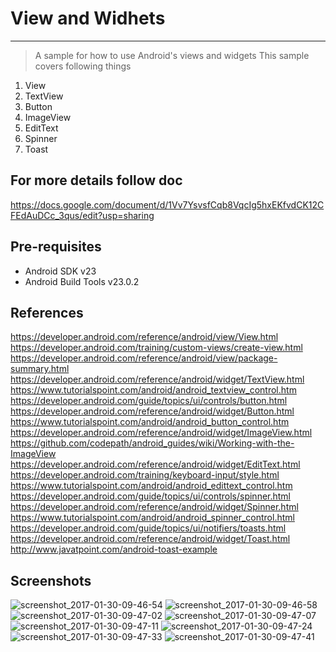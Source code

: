 # View and Widhets 
--------------
> A sample  for how to use Android's views and widgets 
This sample covers following things 

1. View 
2. TextView
3. Button 
4. ImageView
5. EditText 
6. Spinner 
7. Toast 

For more details follow doc
--------------
https://docs.google.com/document/d/1Vv7YsvsfCqb8VqcIg5hxEKfvdCK12CFEdAuDCc_3qus/edit?usp=sharing

Pre-requisites
--------------
- Android SDK v23
- Android Build Tools v23.0.2

References
--------------
https://developer.android.com/reference/android/view/View.html
https://developer.android.com/training/custom-views/create-view.html
https://developer.android.com/reference/android/view/package-summary.html
https://developer.android.com/reference/android/widget/TextView.html
https://www.tutorialspoint.com/android/android_textview_control.htm
https://developer.android.com/guide/topics/ui/controls/button.html
https://developer.android.com/reference/android/widget/Button.html
https://www.tutorialspoint.com/android/android_button_control.htm
https://developer.android.com/reference/android/widget/ImageView.html
https://github.com/codepath/android_guides/wiki/Working-with-the-ImageView
https://developer.android.com/reference/android/widget/EditText.html
https://developer.android.com/training/keyboard-input/style.html
https://www.tutorialspoint.com/android/android_edittext_control.htm
https://developer.android.com/guide/topics/ui/controls/spinner.html
https://developer.android.com/reference/android/widget/Spinner.html
https://www.tutorialspoint.com/android/android_spinner_control.html
https://developer.android.com/guide/topics/ui/notifiers/toasts.html
https://developer.android.com/reference/android/widget/Toast.html
http://www.javatpoint.com/android-toast-example



Screenshots
--------------
![screenshot_2017-01-30-09-46-54](https://cloud.githubusercontent.com/assets/7554816/22412175/81aa6c6c-e6d1-11e6-8005-1acbf2641080.png)
![screenshot_2017-01-30-09-46-58](https://cloud.githubusercontent.com/assets/7554816/22412176/82273288-e6d1-11e6-815f-5b0f1965ef72.png)
![screenshot_2017-01-30-09-47-02](https://cloud.githubusercontent.com/assets/7554816/22412177/8294b092-e6d1-11e6-891b-8594803831aa.png)
![screenshot_2017-01-30-09-47-07](https://cloud.githubusercontent.com/assets/7554816/22412178/8296582a-e6d1-11e6-9ec9-6d255094c541.png)
![screenshot_2017-01-30-09-47-11](https://cloud.githubusercontent.com/assets/7554816/22412179/82967d3c-e6d1-11e6-856c-f4176dd74c74.png)
![screenshot_2017-01-30-09-47-24](https://cloud.githubusercontent.com/assets/7554816/22412180/8299b3e4-e6d1-11e6-8047-a06acf4c0164.png)
![screenshot_2017-01-30-09-47-33](https://cloud.githubusercontent.com/assets/7554816/22412181/829be0e2-e6d1-11e6-971d-9de7dd28c879.png)
![screenshot_2017-01-30-09-47-41](https://cloud.githubusercontent.com/assets/7554816/22412182/82a7e464-e6d1-11e6-9519-1692329454be.png)

